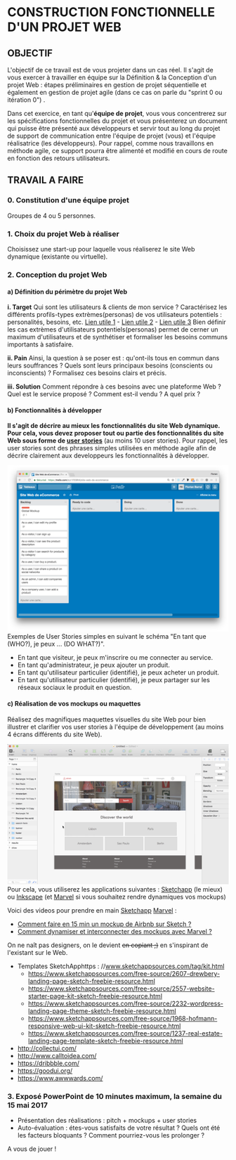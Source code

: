 # CONSTRUCTION FONCTIONNELLE D'UN PROJET WEB
## OBJECTIF
L'objectif de ce travail est de vous projeter dans un cas réel. Il s'agit de vous exercer à travailler en équipe sur la Définition & la Conception d'un projet Web : étapes préliminaires en gestion de projet séquentielle et également en gestion de projet agile (dans ce cas on parle du "sprint 0 ou itération 0") .

Dans cet exercice, en tant qu'**équipe de projet**, vous vous concentrerez sur les spécifications fonctionnelles du projet et vous présenterez un document qui puisse être présenté aux développeurs et servir tout au long du projet de support de communication entre l'équipe de projet (vous) et l'équipe réalisatrice (les développeurs). Pour rappel, comme nous travaillons en méthode agile, ce support pourra être alimenté et modifié en cours de route en fonction des retours utilisateurs.

## TRAVAIL A FAIRE
### 0. Constitution d'une équipe projet
Groupes de 4 ou 5 personnes.

### 1. Choix du projet Web à réaliser
Choisissez une start-up pour laquelle vous réaliserez le site Web dynamique (existante ou virtuelle).

### 2. Conception du projet Web
#### a)  Définition du périmètre du projet Web
**i. Target**
Qui sont les utilisateurs & clients de mon service ? Caractérisez les différents profils-types extrèmes(personas) de vos utilisateurs potentiels : personalités, besoins, etc.
[Lien utile 1](https://openclassrooms.com/courses/apprehendez-la-demarche-ux-en-pratique/creez-trois-personas-a-partir-des-profils-utilisateur) -
[Lien utile 2](https://openclassrooms.com/courses/decouvrez-les-fondamentaux-de-l-ux-design/definissez-un-persona) -
[Lien utile 3](http://www.weloveusers.com/formation/apprendre/personas.html)
Bien définir les cas extrèmes d'utilisateurs potentiels(personas) permet de cerner un maximum d'utilisateurs et de synthétiser et formaliser les besoins communs importants à satisfaire.

**ii. Pain**
Ainsi, la question à se poser est : qu'ont-ils tous en commun dans leurs souffrances ? Quels sont leurs principaux besoins (conscients ou inconscients) ? Formalisez ces besoins clairs et précis.

**iii. Solution**
Comment répondre à ces besoins avec une plateforme Web ? Quel est le service proposé ? Comment est-il vendu ? A quel prix ?

#### b) Fonctionnalités à développer
**Il s'agit de décrire au mieux les fonctionnalités du site Web dynamique. Pour cela, vous devez proposer tout ou partie des fonctionnalités du site Web sous forme de [user stories](https://fr.wikipedia.org/wiki/R%C3%A9cit_utilisateur)** (au moins 10 user stories). Pour rappel, les user stories sont des phrases simples utilisées en méthode agile afin de décrire clairement aux developpeurs les fonctionnalités à développer.

![Trello](images/trello_user_stories.png)
Exemples de User Stories simples en suivant le schéma "En tant que (WHO?), je peux ... (DO WHAT?)".
- En tant que visiteur, je peux m'inscrire ou me connecter au service.
- En tant qu'administrateur, je peux ajouter un produit.
- En tant qu'utilisateur particulier (identifié), je peux acheter un produit.
- En tant qu'utilisateur particulier (identifié), je peux partager sur les réseaux sociaux le produit en question.

#### c) Réalisation de vos mockups ou maquettes
Réalisez des magnifiques maquettes visuelles du site Web pour bien illustrer et clarifier vos user stories à l'équipe de développement (au moins 4 écrans différents du site Web).

![Trello](images/airbnb_mockup.png)
Pour cela, vous utiliserez les applications suivantes : [Sketchapp](https://www.sketchapp.com/) (le mieux) ou [Inkscape](https://inkscape.org/fr/) (et [Marvel](https://marvelapp.com/) si vous souhaitez rendre dynamiques vos mockups)

Voici des videos pour prendre en main [Sketchapp](https://www.sketchapp.com/) [Marvel](https://marvelapp.com/) :
- [Comment faire en 15 min un mockup de Airbnb sur Sketch ?](
https://www.youtube.com/watch?v=zR-6RW3kHyM)
- [Comment dynamiser et interconnecter des mockups avec Marvel ?](
https://youtu.be/4CyMMypeTtY?t=49m37s)

On ne naît pas designers, on le devient ~~en copiant ;)~~ en s'inspirant de l'existant sur le Web.
- Templates SketchApphttps : //www.sketchappsources.com/tag/kit.html
    - https://www.sketchappsources.com/free-source/2607-drewbery-landing-page-sketch-freebie-resource.html
    - https://www.sketchappsources.com/free-source/2557-website-starter-page-kit-sketch-freebie-resource.html
    - https://www.sketchappsources.com/free-source/2232-wordpress-landing-page-theme-sketch-freebie-resource.html
    - https://www.sketchappsources.com/free-source/1968-hofmann-responsive-web-ui-kit-sketch-freebie-resource.html
    - https://www.sketchappsources.com/free-source/1237-real-estate-landing-page-template-sketch-freebie-resource.html
- http://collectui.com/
- http://www.calltoidea.com/
- https://dribbble.com/
- https://goodui.org/
- https://www.awwwards.com/


### 3. Exposé PowerPoint de 10 minutes maximum, la semaine du 15 mai 2017
- Présentation des réalisations : pitch + mockups + user stories
- Auto-évaluation : étes-vous satisfaits de votre résultat ? Quels ont été les facteurs bloquants ? Comment pourriez-vous les prolonger ?

A vous de jouer !
